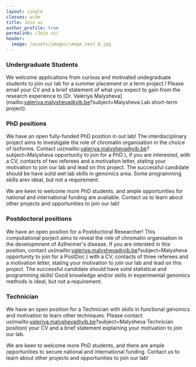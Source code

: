 ```yaml
---
layout: single
classes: wide
title: Join us
author_profile: true
permalink: /Join us/
header:
  image: /assets/images/image_test_4.jpg
---
```


### Undergraduate Students
We welcome applications from curious and motivated undegraduate students to join our lab for a summer placement or a term project.! Please email your CV and a brief statement of what you expect to gain from the research experience to [Dr. Valeriya Malysheva](mailto:valeriya.malysheva@vib.be?subject=Malysheva Lab short-term project).

### PhD positions

We have an open fully-funded PhD position in out lab! The interdisciplinary project aims to investigate the role of chromatin organisation in the choice of isoforms. Contact  us(mailto:valeriya.malysheva@vib.be?subject=Malysheva opportunity to join for a PhD ), if you are interested, with a CV, contacts of two referees and a motivation letter, stating your motivation to join our lab and lead on this project. The successful candidate should be have solid wet lab skills in genomics area. Some programming skills arev ideal, but not a requirement. 

We are keen to welcome more PhD students, and ample opportunities for national and international funding are available. Contact us to learn about other projects and opportunities to join our lab!

### Postdoctoral positions

We have an open position for a Postdoctoral Researcher! This computational porject aims to reveal the role of chromatin organisation in the developmnent of Azlheimer's disease. If you are intersted in this position, contact us(mailto:valeriya.malysheva@vib.be?subject=Malysheva opportunity to join for a PostDoc ) with a CV, contacts of three referees and a motivation letter, stating your motivation to join our lab and lead on this project. The successful candidate should have solid statistical and programming skills! Good knowledge and/or skills in experimental genomics methods is ideal, but not a requirement.

### Technician

We have an open position for a Technician with skills in functional genomics and motivation to learn other techniques. Please contact us(mailto:valeriya.malysheva@vib.be?subject=Malysheva Technician position) your CV and a brief statement explaining your motivation to join our lab. 


We are keen to welcome more PhD students, and there are ample opportunities to secure national and international funding. Contact us to learn about other projects and opportunities to join our lab!
